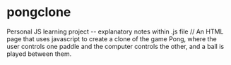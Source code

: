 # pongclone
Personal JS learning project -- explanatory notes within .js file //
An HTML page that uses javascript to create a clone of the game Pong, where the user controls one paddle and the computer controls the other, and a ball is played between them.
